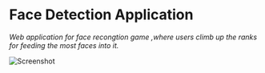 # Face Detection Application
*_Web application for face recongtion game ,where users climb up the ranks for feeding the most faces into it._*

![Screenshot](facerec.png)